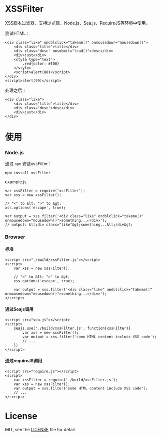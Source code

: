 # XSSFilter
XSS脚本过滤器，支持浏览器、Node.js、Sea.js、RequireJS等环境中使用。

测试HTML：

```
<div class="like" ondblclick="takeme()" onmousedown="mousedown()">
	<div class="title">title</div>
	<div class="desc" onsubmit="load()">desc</div>
	<div>just</div>
	<style type="text">
		.red{color: #f00}
	</style>
	<script>alert(88)</script>
</div>
<script>alert(99)</script>
```

处理之后：

```
<div class="like">
	<div class="title">title</div>
	<div class="desc">desc</div>
	<div>just</div>
</div>
```

# 使用

### Node.js
通过 `npm` 安装xssFilter：

```
npm install xssFilter
```

example.js

```
var xssFilter = require('xssFilter');
var xss = new xssFilter();

// "<" to &lt; ">" to &gt;
xss.options('escape', true);

var output = xss.filter('<div class="like" ondblclick="takeme()" onmousedown="mousedown()">something...</div>');
// output: &lt;div class="like"&gt;something...&lt;/div&gt;
```

### Browser

#### 标准

```
<script src="./build/xssFilter.js"></script>
<script>
    var xss = new xssFilter();

    // "<" to &lt; ">" to &gt;
    xss.options('escape', true);

    var output = xss.filter('<div class="like" ondblclick="takeme()" onmousedown="mousedown()">something...</div>');
</script>
```

#### 通过Seajs调用

```
<script src="sea.js"></script>
<script>
    seajs.use('./build/xssFilter.js', function(xssFilter){
        var xss = new xssFilter();
        var output = xss.filter('some HTML content include XSS code');
        // ...
    })
</script>
```

#### 通过requireJS调用

```
<script src="require.js"></script>
<script>
    var xssFilter = require('./build/xssFilter.js');
    var xss = new xssFilter();
    var output = xss.filter('some HTML content include XSS code');
    // ...
</script>
```

# License
MIT, see the [LICENSE](https://github.com/superRaytin/xssFilter/blob/master/LICENSE) file for detail.
